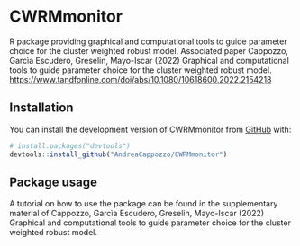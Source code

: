 
<!-- README.md is generated from README.Rmd. Please edit that file -->

# CWRMmonitor

<!-- badges: start -->
<!-- badges: end -->

R package providing graphical and computational tools to guide parameter
choice for the cluster weighted robust model. Associated paper Cappozzo,
Garcìa Escudero, Greselin, Mayo-Iscar (2022) Graphical and computational
tools to guide parameter choice for the cluster weighted robust model.
<https://www.tandfonline.com/doi/abs/10.1080/10618600.2022.2154218>

## Installation

You can install the development version of CWRMmonitor from
[GitHub](https://github.com/) with:

``` r
# install.packages("devtools")
devtools::install_github("AndreaCappozzo/CWRMmonitor")
```

## Package usage

A tutorial on how to use the package can be found in the supplementary
material of Cappozzo, Garcìa Escudero, Greselin, Mayo-Iscar (2022)
Graphical and computational tools to guide parameter choice for the
cluster weighted robust model.
